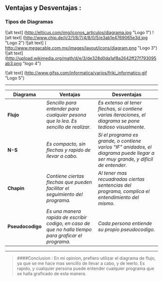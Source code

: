 ## Ventajas y Desventajas :
### Tipos de Diagramas
![alt text] (http://elticus.com/img/iconos_articulos/diagrama.jpg "Logo 1")  ![alt text] (http://www.chip.de/ii/2/1/8/7/4/8/0/5/e3ab1e4769065e3d.jpg "Logo 2") ![alt text] ( http://www.megacable.com.mx/images/layout/icons/diagram.png "Logo 3") ![alt text] (http://upload.wikimedia.org/math/d/e/3/de328d0da1af8a2642ff27f793095ab3.png "logo 4") 

![alt text] (http://www.gifss.com/informatica/varios/friki_informatico.gif "Logo 5")


---

| Diagrama | Ventajas | Desventajas |
|---|---|---|
|**Flujo**| _Sencillo para entender para cualquier pesona que lo lea. Es sencillo de realizar._ | _Es extenso al tener flechas, si contiene varias iteraciones, el diagrama se pone tedioso visualmente._ |
|**N-S** | _Es compacto, sin flechas y rapido de llevar a cabo._ | _Si el programa es grande, o contiene varios "IF" anidados, el diagrama puede llegar a ser muy grande, y dificil de entender._ |
|  **Chapin** | _Contiene ciertas flechas que pueden facilitar el seguimiento del programa._ | _Al tener mas recuadradas ciertas sentencias del programa, complica el entendimiento del mismo._ |
|**Pseudocodigo**| _Es una manera rapida de escribir codigo, en caso de que no halla tiempo para graficar el programa._ | _Cada persona entiende su propio pseudocodigo._|

---
>####Conclusion : 
>En mi opinion, prefiero utilizar el diagrama de flujo, ya que se me hace mas sencillo de llevar a cabo, y de leerlo. Es rapido, y cualquier persona puede entender cualquier programa que se halla graficado de esta manera.
